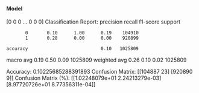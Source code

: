 #### Model
[0 0 0 ... 0 0 0]
Classification Report:
              precision    recall  f1-score   support

           0       0.10      1.00      0.19    104910
           1       0.28      0.00      0.00    920899

    accuracy                           0.10   1025809
   macro avg       0.19      0.50      0.09   1025809
weighted avg       0.26      0.10      0.02   1025809

Accuracy: 0.10225685288391893
Confusion Matrix:
[[104887     23]
 [920890      9]]
Confusion Matrix (%):
[[1.02248079e+01 2.24213279e-03]
 [8.97720726e+01 8.77356311e-04]]
